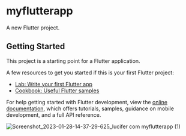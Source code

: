 # myflutterapp

A new Flutter project.

## Getting Started



This project is a starting point for a Flutter application.

A few resources to get you started if this is your first Flutter project:

- [Lab: Write your first Flutter app](https://docs.flutter.dev/get-started/codelab)
- [Cookbook: Useful Flutter samples](https://docs.flutter.dev/cookbook)

For help getting started with Flutter development, view the
[online documentation](https://docs.flutter.dev/), which offers tutorials,
samples, guidance on mobile development, and a full API reference.


![Screenshot_2023-01-28-14-37-29-625_lucifer com myflutterapp (1)](https://user-images.githubusercontent.com/97729538/221421879-b9b86bd3-fbf4-49cc-9d45-9b3114947055.jpg)
